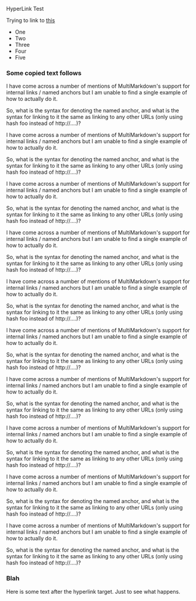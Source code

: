 HyperLink Test

Trying to link to [this](#blah)

* One
* Two
* Three
* Four
* Five

### Some copied text follows

I have come across a number of mentions of MultiMarkdown's support for internal links / named anchors but I am unable to find a single example of how to actually do it.

So, what is the syntax for denoting the named anchor, and what is the syntax for linking to it the same as linking to any other URLs (only using hash foo instead of http://....)?

I have come across a number of mentions of MultiMarkdown's support for internal links / named anchors but I am unable to find a single example of how to actually do it.

So, what is the syntax for denoting the named anchor, and what is the syntax for linking to it the same as linking to any other URLs (only using hash foo instead of http://....)?

I have come across a number of mentions of MultiMarkdown's support for internal links / named anchors but I am unable to find a single example of how to actually do it.

So, what is the syntax for denoting the named anchor, and what is the syntax for linking to it the same as linking to any other URLs (only using hash foo instead of http://....)?

I have come across a number of mentions of MultiMarkdown's support for internal links / named anchors but I am unable to find a single example of how to actually do it.

So, what is the syntax for denoting the named anchor, and what is the syntax for linking to it the same as linking to any other URLs (only using hash foo instead of http://....)?

I have come across a number of mentions of MultiMarkdown's support for internal links / named anchors but I am unable to find a single example of how to actually do it.

So, what is the syntax for denoting the named anchor, and what is the syntax for linking to it the same as linking to any other URLs (only using hash foo instead of http://....)?

I have come across a number of mentions of MultiMarkdown's support for internal links / named anchors but I am unable to find a single example of how to actually do it.

So, what is the syntax for denoting the named anchor, and what is the syntax for linking to it the same as linking to any other URLs (only using hash foo instead of http://....)?

I have come across a number of mentions of MultiMarkdown's support for internal links / named anchors but I am unable to find a single example of how to actually do it.

So, what is the syntax for denoting the named anchor, and what is the syntax for linking to it the same as linking to any other URLs (only using hash foo instead of http://....)?

I have come across a number of mentions of MultiMarkdown's support for internal links / named anchors but I am unable to find a single example of how to actually do it.

So, what is the syntax for denoting the named anchor, and what is the syntax for linking to it the same as linking to any other URLs (only using hash foo instead of http://....)?

I have come across a number of mentions of MultiMarkdown's support for internal links / named anchors but I am unable to find a single example of how to actually do it.

So, what is the syntax for denoting the named anchor, and what is the syntax for linking to it the same as linking to any other URLs (only using hash foo instead of http://....)?

I have come across a number of mentions of MultiMarkdown's support for internal links / named anchors but I am unable to find a single example of how to actually do it.

So, what is the syntax for denoting the named anchor, and what is the syntax for linking to it the same as linking to any other URLs (only using hash foo instead of http://....)?

### Blah
<a name="blah"></a>
Here is some text after the hyperlink target. Just to see what happens.
